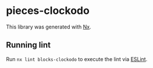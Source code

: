 # pieces-clockodo

This library was generated with [Nx](https://nx.dev).

## Running lint

Run `nx lint blocks-clockodo` to execute the lint via [ESLint](https://eslint.org/).
